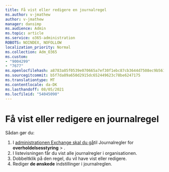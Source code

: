 ```yaml
---
title: Få vist eller redigere en journalregel
ms.author: v-jmathew
author: v-jmathew
manager: dansimp
ms.audience: Admin
ms.topic: article
ms.service: o365-administration
ROBOTS: NOINDEX, NOFOLLOW
localization_priority: Normal
ms.collection: Adm_O365
ms.custom:
- "9004299"
- "7677"
ms.openlocfilehash: a8783a85f0539e070665a7ef30f1ebc87cb3644d7508ec9b561ad17200c97505
ms.sourcegitcommit: b5f7da89a650d2915dc652449623c78be6247175
ms.translationtype: MT
ms.contentlocale: da-DK
ms.lasthandoff: 08/05/2021
ms.locfileid: "54045090"
---
```

# <a name="view-or-modify-a-journal-rule"></a>Få vist eller redigere en journalregel

Sådan gør du:

1. I [administrationen Exchange skal du gå](https://go.microsoft.com/fwlink/p/?linkid=2059104)til Journalregler for **overholdelsesstyring**  >  .
2. I listevisningen får du vist alle journalregler i organisationen.
3. Dobbeltklik på den regel, du vil have vist eller redigere.
4. Rediger **de ønskede** indstillinger i journalreglen.
